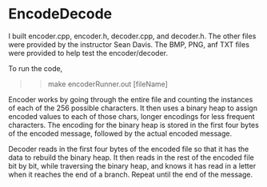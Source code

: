 # EncodeDecode

I built encoder.cpp, encoder.h, decoder.cpp, and decoder.h.
The other files were provided by the instructor Sean Davis. The BMP, PNG, anf TXT files were provided to help test the encoder/decoder.

To run the code, 

  >> make
  >> encoderRunner.out [fileName]
  
  Encoder works by going through the entire file and counting the instances of each of the 256 possible characters. 
  It then uses a binary heap to assign encoded values to each of those chars, longer encodings for less frequent characters. 
  The encoding for the binary heap is stored in the first four bytes of the encoded message, followed by the actual encoded message.
  
  Decoder reads in the first four bytes of the encoded file so that it has the data to rebuild the binary heap. 
  It then reads in the rest of the encoded file bit by bit, while traversing the binary heap, and knows it has read in a 
  letter when it reaches the end of a branch. Repeat until the end of the message. 
